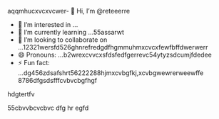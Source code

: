 aqqmhucxvcxvcwer- 👋 Hi, I’m @reteeerre
- 👀 I’m interested in ...
- 🌱 I’m currently learning ...55assarwt
- 💞️ I’m looking to collaborate on ...12321wersfd526ghnrefredgdfhgmmuhmxcvcxfewfbffdwerwerr
- 😄 Pronouns: ...b2wrexcvvcxsfdsfedfgerrevc54ytyzsdcumjfdedee
- ⚡ Fun fact: ...dg456zdsafshrt56222288hjmxcvbgfkj,xcvbgwewrerweewffe
8786dfgsdsfffcvbvcbgfhgf
<!---rwecvnvb152955+dsfcxvchyw
reteeerre/reteeerre is a ✨ special ✨ repository because its123 `README.md` (this fi3le) appears on youffr GitrwerHgfbfgub prohrtfile8876dffxcvd.sdasfd
You can click the Preview link to take a look at your changes.пd4545sdf1sdf232162dfgdf
--->hdgtertfv
55cbvvbcvcbvc
dfg
hr
egfd
